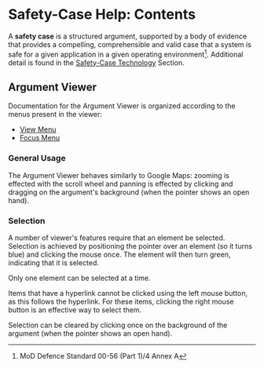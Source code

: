 # Safety-Case Help: Contents #

A **safety case** is a structured argument, supported by a body of evidence that
provides a compelling, comprehensible and valid case that a system is safe for a
given application in a given operating environment[^fn1]. Additional detail is
found in the [Safety-Case Technology](safety-case.html#contents) Section.

## Argument Viewer ##
Documentation for the Argument Viewer is organized according to the menus 
present in the viewer:

* [View Menu](view.html#contents)
* [Focus Menu](focus.html#contents)

### General Usage ###

The Argument Viewer behaves similarly to Google Maps: zooming is effected with
the scroll wheel and panning is effected by clicking and dragging on the 
argument's background (when the pointer shows an open hand).

### Selection ###

A number of viewer's features require that an element be selected. Selection
is achieved by positioning the pointer over an element (so it turns blue) and
clicking the mouse once. The element will then turn green, indicating that it
is selected.
  
Only one element can be selected at a time.

Items that have a hyperlink cannot be clicked using the left mouse button,
as this follows the hyperlink. For these items, clicking the right mouse
button is an effective way to select them.

Selection can be cleared by clicking once on the background of the argument
(when the pointer shows an open hand).

[^fn1]: MoD Defence Standard 00-56 (Part 1)/4 Annex A
